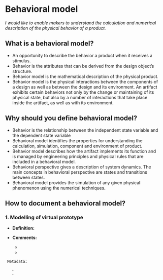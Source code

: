 # **Behavioral model**

*I would like to enable makers to understand the calculation and numerical description of the physical behavior of a product.* 

## **What is a behavioral model?**

* An opportunity to describe the behavior a product when it receives a stimulus.
* Behavior is the attributes that can be derived from the design object’s structure.
* Behavior model is the mathematical description of the physical product.
* Behavior model is the physical interactions between the components of a design as well as between the design and its environment. An artifact exhibits certain behaviors not only by the change or maintaining of its physical state, but also by a number of interactions that take place inside the artifact, as well as with its environment.


## **Why should you define behavioral model?**

* Behavior is the relationship between the independent state variable and the dependent state variable
* Behavioral model identifies the properties for understanding the calculation, simulation, component and environment of product.
* Behavior model describes how the artifact implements its function and is managed by engineering principles and physical rules that are included in a behavioral model.  
* Behavioral perspective gives a description of system dynamics. The main concepts in behavioral perspective are states and transitions between states.
* Behavioral model provides the simulation of any given physical phenomenon using the numerical techniques.   

## **How to document a behavioral model?**


 ### **1. Modelling of virtual prototype**

- **Definition:** 

- **Comments:**

  - 
  -  

 ```
  Metadata:
 
    -  
    -   
  ```
